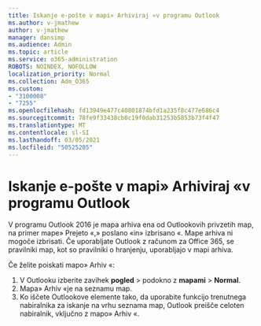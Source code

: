 ```yaml
---
title: Iskanje e-pošte v mapi» Arhiviraj «v programu Outlook
ms.author: v-jmathew
author: v-jmathew
manager: dansimp
ms.audience: Admin
ms.topic: article
ms.service: o365-administration
ROBOTS: NOINDEX, NOFOLLOW
localization_priority: Normal
ms.collection: Adm_O365
ms.custom:
- "3100008"
- "7255"
ms.openlocfilehash: fd13949e477c40801874bfd1a235f8c477e686c4
ms.sourcegitcommit: 78fe9f33438cb0c19f0dab31253b5853b73f4f47
ms.translationtype: MT
ms.contentlocale: sl-SI
ms.lasthandoff: 03/05/2021
ms.locfileid: "50525205"
---
```

# <a name="find-email-in-archive-folder-in-outlook-app"></a>Iskanje e-pošte v mapi» Arhiviraj «v programu Outlook

V programu Outlook 2016 je mapa arhiva ena od Outlookovih privzetih map, na primer mape» Prejeto «,» poslano «in» izbrisano «. Mape arhiva ni mogoče izbrisati. Če uporabljate Outlook z računom za Office 365, se pravilniki map, kot so pravilniki o hranjenju, uporabljajo v mapi arhiva.

Če želite poiskati mapo» Arhiv «:

1. V Outlooku izberite zavihek **pogled** > podokno z **mapami**  >  **Normal**.
2. Mapa» Arhiv «je na seznamu map.
3. Ko iščete Outlookove elemente tako, da uporabite funkcijo trenutnega nabiralnika za iskanje na vrhu seznama map, Outlook preišče celoten nabiralnik, vključno z mapo» Arhiv «.

